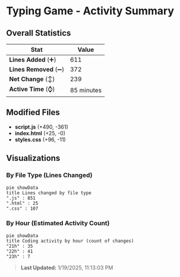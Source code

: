 # Typing Game - Activity Summary 

## Overall Statistics

| Stat                   | Value                                                             |
| ---------------------- | ----------------------------------------------------------------- |
| **Lines Added** (➕)   | 611                                          |
| **Lines Removed** (➖) | 372                                        |
| **Net Change** (↕)    | 239                |
| **Active Time** (⌚)   | 85 minutes |


## Modified Files
- **script.js** (+490, -361)
- **index.html** (+25, -0)
- **styles.css** (+96, -11)

## Visualizations

### By File Type (Lines Changed)

```mermaid
pie showData
title Lines changed by file type
".js" : 851
".html" : 25
".css" : 107
```

### By Hour (Estimated Activity Count)

```mermaid
pie showData
title Coding activity by hour (count of changes)
"21h" : 35
"22h" : 41
"23h" : 7
```


> **Last Updated:** 1/19/2025, 11:13:03 PM